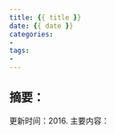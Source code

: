 ```yaml
---
title: {{ title }}
date: {{ date }}
categories: 
- 
tags:
- 
---
```


## 摘要：
更新时间：2016.
主要内容：
<!--more-->

